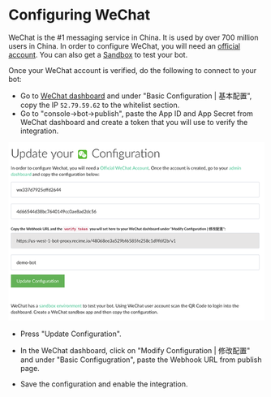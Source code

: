 # Configuring WeChat

WeChat is the #1 messaging service in China. It is used by over 700 million users in China. In order to configure WeChat, you will need an [official account](http://open.wechat.com/cgi-bin/newreadtemplate?t=overseas_open/section_detail&show=office). You can also get a [Sandbox](https://mp.weixin.qq.com/debug/cgi-bin/sandbox?t=sandbox/login) to test your bot.

Once your WeChat account is verified, do the following to connect to your bot:

* Go to [WeChat dashboard](https://mp.weixin.qq.com/) and under "Basic Configuration | 基本配置", copy the IP `52.79.59.62` to the whitelist section.
* Go to "console->bot->publish", paste the App ID and App Secret from WeChat dashboard and create a token that you will use to verify the integration.

![](wechat-publish.png)

* Press "Update Configuration".

* In the WeChat dashboard, click on "Modify Configuration | 修改配置" and under "Basic Configugration", paste the Webhook URL from publish page.

* Save the configuration and enable the integration.






